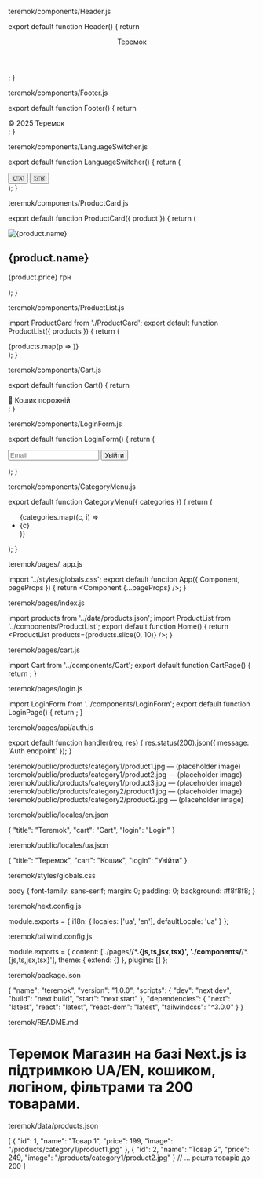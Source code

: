 teremok/components/Header.js

export default function Header() { return <header className="p-4 bg-gray-100">Теремок</header>; } 

teremok/components/Footer.js

export default function Footer() { return <footer className="p-4 bg-gray-100 text-center">© 2025 Теремок</footer>; } 

teremok/components/LanguageSwitcher.js

export default function LanguageSwitcher() { return ( <div className="flex gap-2"> <button>🇺🇦</button> <button>🇬🇧</button> </div> ); } 

teremok/components/ProductCard.js

export default function ProductCard({ product }) { return ( <div className="border p-2"> <img src={product.image} alt={product.name} className="w-full h-48 object-cover" /> <h2>{product.name}</h2> <p>{product.price} грн</p> </div> ); } 

teremok/components/ProductList.js

import ProductCard from './ProductCard'; export default function ProductList({ products }) { return ( <div className="grid grid-cols-2 gap-4"> {products.map(p => <ProductCard key={p.id} product={p} />)} </div> ); } 

teremok/components/Cart.js

export default function Cart() { return <div>🛒 Кошик порожній</div>; } 

teremok/components/LoginForm.js

export default function LoginForm() { return ( <form> <input type="email" placeholder="Email" className="border p-2" /> <button type="submit" className="bg-blue-500 text-white p-2">Увійти</button> </form> ); } 

teremok/components/CategoryMenu.js

export default function CategoryMenu({ categories }) { return ( <ul className="flex overflow-auto gap-2"> {categories.map((c, i) => <li key={i}>{c}</li>)} </ul> ); } 

teremok/pages/_app.js

import '../styles/globals.css'; export default function App({ Component, pageProps }) { return <Component {...pageProps} />; } 

teremok/pages/index.js

import products from '../data/products.json'; import ProductList from '../components/ProductList'; export default function Home() { return <ProductList products={products.slice(0, 10)} />; } 

teremok/pages/cart.js

import Cart from '../components/Cart'; export default function CartPage() { return <Cart />; } 

teremok/pages/login.js

import LoginForm from '../components/LoginForm'; export default function LoginPage() { return <LoginForm />; } 

teremok/pages/api/auth.js

export default function handler(req, res) { res.status(200).json({ message: 'Auth endpoint' }); } 

teremok/public/products/category1/product1.jpg — (placeholder image) teremok/public/products/category1/product2.jpg — (placeholder image) teremok/public/products/category1/product3.jpg — (placeholder image) teremok/public/products/category2/product1.jpg — (placeholder image) teremok/public/products/category2/product2.jpg — (placeholder image)

teremok/public/locales/en.json

{ "title": "Teremok", "cart": "Cart", "login": "Login" } 

teremok/public/locales/ua.json

{ "title": "Теремок", "cart": "Кошик", "login": "Увійти" } 

teremok/styles/globals.css

body { font-family: sans-serif; margin: 0; padding: 0; background: #f8f8f8; } 

teremok/next.config.js

module.exports = { i18n: { locales: ['ua', 'en'], defaultLocale: 'ua' } }; 

teremok/tailwind.config.js

module.exports = { content: ['./pages/**/*.{js,ts,jsx,tsx}', './components/**/*.{js,ts,jsx,tsx}'], theme: { extend: {} }, plugins: [] }; 

teremok/package.json

{ "name": "teremok", "version": "1.0.0", "scripts": { "dev": "next dev", "build": "next build", "start": "next start" }, "dependencies": { "next": "latest", "react": "latest", "react-dom": "latest", "tailwindcss": "^3.0.0" } } 

teremok/README.md

# Теремок Магазин на базі Next.js із підтримкою UA/EN, кошиком, логіном, фільтрами та 200 товарами. 

teremok/data/products.json

[ { "id": 1, "name": "Товар 1", "price": 199, "image": "/products/category1/product1.jpg" }, { "id": 2, "name": "Товар 2", "price": 249, "image": "/products/category1/product2.jpg" } // ... решта товарів до 200 ] 
